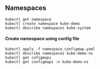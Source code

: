 
## Namespaces

    kubectl get namespace  
    kubectl create namespace kube-demo  
    kubectl describe namespaces kube-system   

   #### Create namespace using config file
    kubectl apply -f namespace_configmap.yaml  
    kubectl describe namespaces kube-demo-ns  
    kubectl get cofigmaps   
    kubectl get configmaps -n kube-demo-ns  
